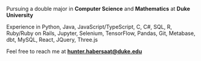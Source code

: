Pursuing a double major in **Computer Science** and **Mathematics** at **Duke University**

Experience in Python, Java, JavaScript/TypeScript, C, C#, SQL, R, Ruby/Ruby on Rails, Jupyter, Selenium, TensorFlow, Pandas, Git, Metabase, dbt, MySQL, React, JQuery, Three.js

Feel free to reach me at **hunter.habersaat@duke.edu**

